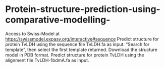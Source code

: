 # Protein-structure-prediction-using-comparative-modelling-
Access to Swiss-Model at https://swissmodel.expasy.org/interactive#sequence
Predict structure for protein TvLDH using the sequence file TvLDH.fa as input. “Search for template”, then select the first template returned. Download the structure model in PDB format.
Predict structure for protein TvLDH using the alignment file TvLDH-1bdmA.fa as input. 
